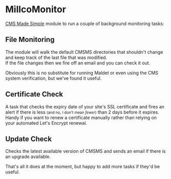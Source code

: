 # MillcoMonitor

[CMS Made Simple](https://www.cmsmadesimple.org/) module to run a couple of background monitoring tasks:  

## File Monitoring
The module will walk the default CMSMS directories that shouldn't change and keep track of the last file that was modified.  
If the file changes then we fire off an email and you can check it out.

Obviously this is no substitute for running Maldet or even using the CMS system verification, but we've found it useful.

## Certificate Check
A task that checks the expiry date of your site's SSL certificate and fires an alert if there is less <small>(and no, I don't mean *fewer*)</small> than 2 days before it expires. Handy if you want to renew a certificate manually rather than relying on your automated Let's Encrypt renewal.

## Update Check
Checks the latest available version of CMSMS and sends an email if there is an upgrade available. 


That's all it does at the moment, but happy to add more tasks if they'd be useful.